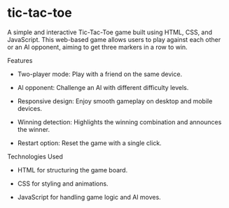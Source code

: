 # tic-tac-toe    
A simple and interactive Tic-Tac-Toe game built using HTML, CSS, and JavaScript. This web-based game allows users to play against each other or an Al opponent, aiming to get three markers in a row to win.

Features

* Two-player mode: Play with a friend on the same device.

* Al opponent: Challenge an Al with different difficulty levels.

* Responsive design: Enjoy smooth gameplay on desktop and mobile devices.

* Winning detection: Highlights the winning combination and announces the winner.

* Restart option: Reset the game with a single click.

Technologies Used

* HTML for structuring the game board.

* CSS for styling and animations.

* JavaScript for handling game logic and Al moves.
